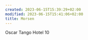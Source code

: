 ```yaml
---
created: 2023-06-15T15:39:29+02:00
modified: 2023-06-15T15:41:06+02:00
title: Morsen
---
```


Oscar
Tango
Hotel
10
